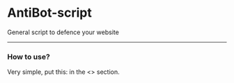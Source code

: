 # AntiBot-script
General script to defence your website

<hr>
<h3>How to use?</h3>
<p>Very simple, put this: <script src="[yourfolder]/AntiBot.js"></script> in the <<head>> section.</p> 

